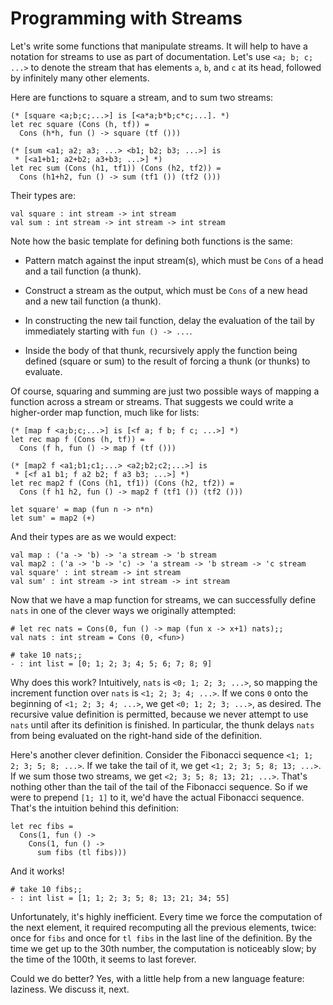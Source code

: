 # Programming with Streams

Let's write some functions that manipulate streams.  It will help to have
a notation for streams to use as part of documentation.  Let's use
`<a; b; c; ...>` to denote the stream that has elements `a`, `b`, and `c`
at its head, followed by infinitely many other elements.

Here are functions to square a stream, and to sum two streams:
```
(* [square <a;b;c;...>] is [<a*a;b*b;c*c;...]. *)
let rec square (Cons (h, tf)) =
  Cons (h*h, fun () -> square (tf ()))

(* [sum <a1; a2; a3; ...> <b1; b2; b3; ...>] is
 * [<a1+b1; a2+b2; a3+b3; ...>] *)
let rec sum (Cons (h1, tf1)) (Cons (h2, tf2)) =
  Cons (h1+h2, fun () -> sum (tf1 ()) (tf2 ()))
```

Their types are:
```
val square : int stream -> int stream
val sum : int stream -> int stream -> int stream
```

Note how the basic template for defining both functions is the same:

* Pattern match against the input stream(s), which must be `Cons`
  of a head and a tail function (a thunk).

* Construct a stream as the output, which must be `Cons` of a new
  head and a new tail function (a thunk).

* In constructing the new tail function, delay the evaluation of the
  tail by immediately starting with `fun () -> ...`.

* Inside the body of that thunk, recursively apply the function
  being defined (square or sum) to the result of forcing a thunk (or
  thunks) to evaluate.

Of course, squaring and summing are just two possible ways of mapping
a function across a stream or streams.  That suggests we could write
a higher-order map function, much like for lists:

```
(* [map f <a;b;c;...>] is [<f a; f b; f c; ...>] *)
let rec map f (Cons (h, tf)) =
  Cons (f h, fun () -> map f (tf ()))

(* [map2 f <a1;b1;c1;...> <a2;b2;c2;...>] is
 * [<f a1 b1; f a2 b2; f a3 b3; ...>] *)
let rec map2 f (Cons (h1, tf1)) (Cons (h2, tf2)) =
  Cons (f h1 h2, fun () -> map2 f (tf1 ()) (tf2 ()))

let square' = map (fun n -> n*n)
let sum' = map2 (+)
```

And their types are as we would expect:
```
val map : ('a -> 'b) -> 'a stream -> 'b stream
val map2 : ('a -> 'b -> 'c) -> 'a stream -> 'b stream -> 'c stream
val square' : int stream -> int stream
val sum' : int stream -> int stream -> int stream
```

Now that we have a map function for streams, we can successfully define `nats`
in one of the clever ways we originally attempted:
```
# let rec nats = Cons(0, fun () -> map (fun x -> x+1) nats);;
val nats : int stream = Cons (0, <fun>)

# take 10 nats;;
- : int list = [0; 1; 2; 3; 4; 5; 6; 7; 8; 9]
```

Why does this work?  Intuitively, `nats` is `<0; 1; 2; 3; ...>`, so
mapping the increment function over `nats` is `<1; 2; 3; 4; ...>`.
If we cons `0` onto the beginning of `<1; 2; 3; 4; ...>`, we get
`<0; 1; 2; 3; ...>`, as desired.  The recursive value definition is
permitted, because we never attempt to use `nats` until after its definition
is finished.  In particular, the thunk delays `nats` from being
evaluated on the right-hand side of the definition.

Here's another clever definition.  Consider the Fibonacci sequence
`<1; 1; 2; 3; 5; 8; ...>`.  If we take the tail of it, we get
`<1; 2; 3; 5; 8; 13; ...>`.  If we sum those two streams, we get
`<2; 3; 5; 8; 13; 21; ...>`.  That's nothing other than the tail
of the tail of the Fibonacci sequence.  So if we were to prepend
`[1; 1]` to it, we'd have the actual Fibonacci sequence.  That's
the intuition behind this definition:
```
let rec fibs =
  Cons(1, fun () ->
    Cons(1, fun () ->
      sum fibs (tl fibs)))
```

And it works!
```
# take 10 fibs;;
- : int list = [1; 1; 2; 3; 5; 8; 13; 21; 34; 55]
```

Unfortunately, it's highly inefficient.  Every time we force the computation
of the next element, it required recomputing all the previous elements, twice:
once for `fibs` and once for `tl fibs` in the last line of the definition.
By the time we get up to the 30th number, the computation is noticeably slow;
by the time of the 100th, it seems to last forever.

Could we do better?  Yes, with a little help from a new language feature: laziness.
We discuss it, next.


